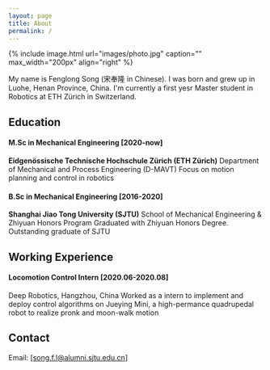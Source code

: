 ```yaml
---
layout: page
title: About
permalink: /
---
```


{% include image.html url="images/photo.jpg" caption="" max_width="200px" align="right" %}

My name is Fenglong Song (宋奉隆 in Chinese). I was born and grew up in Luohe, Henan Province, China. I'm currently a first yesr Master student in Robotics at ETH Zürich in Switzerland.

## Education


#### **M.Sc in Mechanical Engineering** [2020-now]

**Eidgenössische Technische Hochschule Zürich (ETH Zürich)**
Department of Mechanical and Process Engineering (D-MAVT)
Focus on motion planning and control in robotics

#### **B.Sc in Mechanical Engineering** [2016-2020]

**Shanghai Jiao Tong University (SJTU)**
School of Mechanical Engineering & Zhiyuan Honors Program
Graduated with Zhiyuan Honors Degree. Outstanding graduate of SJTU

## Working Experience

#### Locomotion Control Intern [2020.06-2020.08]

Deep Robotics, Hangzhou, China
Worked as a intern to implement and deploy control algorithms on Jueying Mini, a high-permance quadrupedal robot to realize pronk and moon-walk motion

## Contact

Email: [song.f.l@alumni.sjtu.edu.cn]

[Yavin]: https://en.wikipedia.org/wiki/Yavin
[chewy@rebel.com]: mailto:chewy@rebel.com
